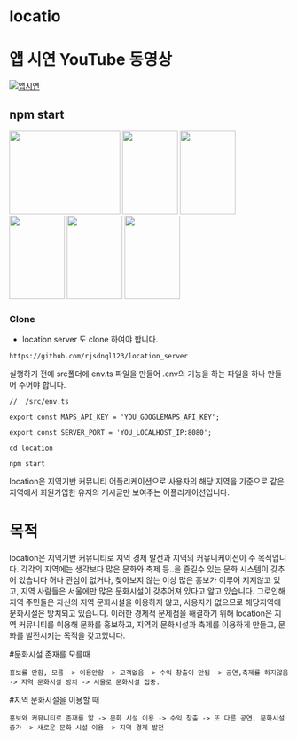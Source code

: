 # locatio

# 앱 시연 YouTube 동영상
[![앱시연](http://img.youtube.com/vi/YHeyyVItN9A/0.jpg)](https://youtu.be/YHeyyVItN9A?t=0s) 

## npm start

<div>
<img src="https://user-images.githubusercontent.com/61114705/91667113-1f5de100-eb3d-11ea-875a-ca94810dfa89.png" width="200px" height="150px"></img>
<img src="https://user-images.githubusercontent.com/61114705/91667054-cbeb9300-eb3c-11ea-8cb6-1abedbbc3cad.png" width="100px" height="150px"></img>
<img src="https://user-images.githubusercontent.com/61114705/91667068-d9a11880-eb3c-11ea-81dd-4ee80bbdae55.png" width="100px" height="150px"></img>
<img src="https://user-images.githubusercontent.com/61114705/91667070-ddcd3600-eb3c-11ea-8228-16a6ef4124f6.png" width="100px" height="150px"></img>
<img src="https://user-images.githubusercontent.com/61114705/91667075-e291ea00-eb3c-11ea-870c-145ee004d82a.png" width="100px" height="150px"></img>
<img src="https://user-images.githubusercontent.com/61114705/91667078-e6be0780-eb3c-11ea-9e28-b4b19b391780.png" width="100px" height="150px"></img>
</div>

### Clone
 - location server 도 clone 하여야 합니다.
 ```
 https://github.com/rjsdnql123/location_server
 ```
 
실행하기 전에 src폴더에 env.ts 파일을 만들어 .env의 기능을 하는 파일을 하나 만들어 주어야 합니다.
```
//  /src/env.ts

export const MAPS_API_KEY = 'YOU_GOOGLEMAPS_API_KEY';

export const SERVER_PORT = 'YOU_LOCALHOST_IP:8080';
```
```
cd location

npm start
```
location은 지역기반 커뮤니티 어플리케이션으로 사용자의 해당 지역을 기준으로 같은 지역에서 회원가입한 유저의 게시글만 보여주는 어플리케이션입니다.

# 목적
location은 지역기반 커뮤니티로 지역 경제 발전과 지역의 커뮤니케이션이 주 목적입니다.
각각의 지역에는 생각보다 많은 문화와 축제 등..을 즐길수 있는 문화 시스템이 갖추어 있습니다
허나 관심이 없거나, 찾아보지 않는 이상 많은 홍보가 이루어 지지않고 있고,
지역 사람들은 서울에만 많은 문화시설이 갖추어져 있다고 알고 있습니다.
그로인해 지역 주민들은 자신의 지역 문화시설을 이용하지 않고, 사용자가 없으므로 해당지역에 문화시설은 방치되고 있습니다.
이러한 경제적 문제점을 해결하기 위해 location은 지역 커뮤니티를 이용해 문화를 홍보하고, 지역의 문화시설과 축제를 이용하게 만들고, 문화를 발전시키는 목적을 갖고있니다.

#문화시설 존재를 모를때
```
홍보를 안함, 모름 -> 이용안함 -> 고객없음 -> 수익 창출이 안됨 -> 공연,축제를 하지않음 -> 지역 문화시설 방치 -> 서울로 문화시설 집중.
```
#지역 문화시설을 이용할 때
```
홍보와 커뮤니티로 존재를 앎 -> 문화 시설 이용 -> 수익 창출 -> 또 다른 공연, 문화시설 증가 -> 새로운 문화 시설 이용 -> 지역 경제 발전
```
